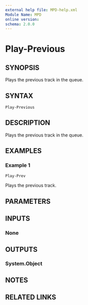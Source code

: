 ```yaml
---
external help file: MPD-help.xml
Module Name: MPD
online version:
schema: 2.0.0
---
```


# Play-Previous

## SYNOPSIS
Plays the previous track in the queue.

## SYNTAX

```
Play-Previous
```

## DESCRIPTION
Plays the previous track in the queue.

## EXAMPLES

### Example 1
```powershell
Play-Prev
```

Plays the previous track.

## PARAMETERS

## INPUTS

### None

## OUTPUTS

### System.Object
## NOTES

## RELATED LINKS
